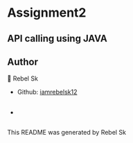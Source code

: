 # Assignment2
## API calling using JAVA
## Author
👤 Rebel Sk
* Github: [iamrebelsk12](https://github.com/iamrebelsk12)

* ##

This README was generated by Rebel Sk
